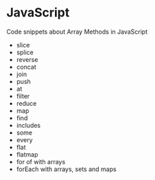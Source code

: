 # JavaScript

Code snippets about Array Methods in JavaScript

- slice
- splice
- reverse
- concat
- join
- push
- at
- filter
- reduce
- map
- find
- includes
- some
- every
- flat
- flatmap
- for of with arrays
- forEach with arrays, sets and maps

